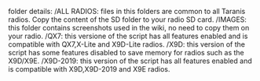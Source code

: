 folder details:
/ALL RADIOS: files in this folders are common to all Taranis radios. Copy the content of the SD folder to your radio SD card.
/IMAGES: this folder contains screenshots used in the wiki, no need to copy them on your radio.
/QX7: this versione of the script has all features enabled and is compatible with QX7,X-Lite and X9D-Lite radios.
/X9D: this version of the script has some features disabled to save memory for radios such as the X9D/X9E.
/X9D-2019: this version of the script has all features enabled and is compatible with X9D,X9D-2019 and X9E radios.

